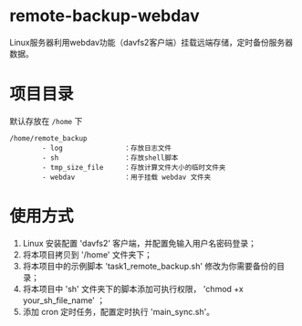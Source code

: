 # remote-backup-webdav
Linux服务器利用webdav功能（davfs2客户端）挂载远端存储，定时备份服务器数据。

# 项目目录

默认存放在 `/home` 下

```
/home/remote_backup
        - log               ：存放日志文件
        - sh                ：存放shell脚本
        - tmp_size_file     ：存放计算文件大小的临时文件夹
        - webdav            ：用于挂载 webdav 文件夹
```

# 使用方式

1. Linux 安装配置 'davfs2' 客户端，并配置免输入用户名密码登录；
2. 将本项目拷贝到 '/home' 文件夹下；
3. 将本项目中的示例脚本 'task1_remote_backup.sh' 修改为你需要备份的目录；
4. 将本项目中 'sh' 文件夹下的脚本添加可执行权限， 'chmod +x your_sh_file_name' ；
5. 添加 cron 定时任务，配置定时执行 'main_sync.sh'。
